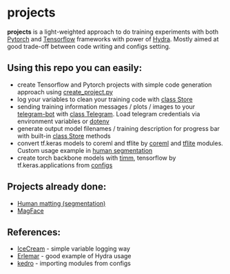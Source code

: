 # projects

**projects** is a light-weighted approach to do training experiments with both [Pytorch](https://pytorch.org/) and [Tensorflow](https://www.tensorflow.org/) frameworks with power of [Hydra](https://hydra.cc/). Mostly aimed at good trade-off between code writing and configs setting.

## Using this repo you can easily:
- create Tensorflow and Pytorch projects with simple code generation approach using [create_project.py](./training/create_project.py)
- log your variables to clean your training code with [class Store](./training/store.py)
- sending training information messages / plots / images to your [telegram-bot](https://github.com/python-telegram-bot/python-telegram-bot) with [class Telegram](./training/telegram_notifier.py). Load telegram credentials via environment variables or [dotenv](https://pypi.org/project/python-dotenv/)
- generate output model filenames / training description for progress bar with built-in [class Store](./training/store.py) methods
- convert tf.keras models to coreml and tflite by [coreml](./training/convert/mobile/coreml.py) and [tflite](./training/convert/mobile/tflite.py) modules. Custom usage example in [human segmentation](./training/proj/tensorflow/human_segmentation/utils.py)
- create torch backbone models with [timm](https://github.com/rwightman/pytorch-image-models/), tensorflow by tf.keras.applications from [configs](./training/conf/model)

## Projects already done:
- [Human matting (segmentation)](./training/proj/tensorflow/human_segmentation)
- [MagFace](./training/proj/torch/magface)

## References:
- [IceCream](https://github.com/gruns/icecream) - simple variable logging way
- [Erlemar](https://github.com/Erlemar/pytorch_tempest) - good example of Hydra usage
- [kedro](https://github.com/quantumblacklabs/kedro) - importing modules from configs
